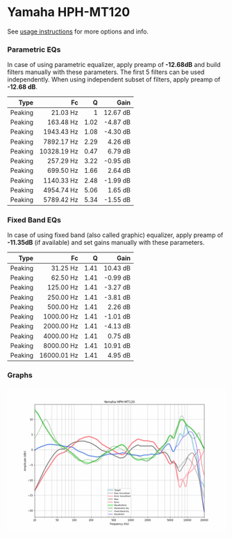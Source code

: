 # Yamaha HPH-MT120
See [usage instructions](https://github.com/jaakkopasanen/AutoEq#usage) for more options and info.

### Parametric EQs
In case of using parametric equalizer, apply preamp of **-12.68dB** and build filters manually
with these parameters. The first 5 filters can be used independently.
When using independent subset of filters, apply preamp of **-12.68 dB**.

| Type    | Fc          |    Q | Gain     |
|--------:|------------:|-----:|---------:|
| Peaking | 21.03 Hz    | 1    | 12.67 dB |
| Peaking | 163.48 Hz   | 1.02 | -4.87 dB |
| Peaking | 1943.43 Hz  | 1.08 | -4.30 dB |
| Peaking | 7892.17 Hz  | 2.29 | 4.26 dB  |
| Peaking | 10328.19 Hz | 0.47 | 6.79 dB  |
| Peaking | 257.29 Hz   | 3.22 | -0.95 dB |
| Peaking | 699.50 Hz   | 1.66 | 2.64 dB  |
| Peaking | 1140.33 Hz  | 2.48 | -1.99 dB |
| Peaking | 4954.74 Hz  | 5.06 | 1.65 dB  |
| Peaking | 5789.42 Hz  | 5.34 | -1.55 dB |

### Fixed Band EQs
In case of using fixed band (also called graphic) equalizer, apply preamp of **-11.35dB**
(if available) and set gains manually with these parameters.

| Type    | Fc          |    Q | Gain     |
|--------:|------------:|-----:|---------:|
| Peaking | 31.25 Hz    | 1.41 | 10.43 dB |
| Peaking | 62.50 Hz    | 1.41 | -0.99 dB |
| Peaking | 125.00 Hz   | 1.41 | -3.27 dB |
| Peaking | 250.00 Hz   | 1.41 | -3.81 dB |
| Peaking | 500.00 Hz   | 1.41 | 2.26 dB  |
| Peaking | 1000.00 Hz  | 1.41 | -1.01 dB |
| Peaking | 2000.00 Hz  | 1.41 | -4.13 dB |
| Peaking | 4000.00 Hz  | 1.41 | 0.75 dB  |
| Peaking | 8000.00 Hz  | 1.41 | 10.91 dB |
| Peaking | 16000.01 Hz | 1.41 | 4.95 dB  |

### Graphs
![](./Yamaha%20HPH-MT120.png)